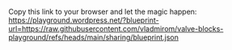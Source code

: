 Copy this link to your browser and let the magic happen: https://playground.wordpress.net/?blueprint-url=https://raw.githubusercontent.com/vladmirom/valve-blocks-playground/refs/heads/main/sharing/blueprint.json
